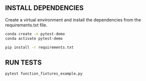 ## INSTALL DEPENDENCIES

Create a virtual environment and install the dependencies from the requirements.txt file.
```bash
conda create -n pytest-demo
conda activate pytest-demo
```


```bash
pip install -r requirements.txt
```

## RUN TESTS
    
```bash
pytest function_fixtures_example.py
```